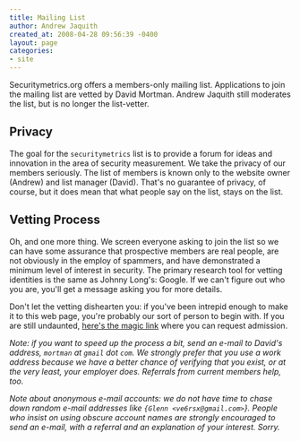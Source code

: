 ```yaml
---
title: Mailing List
author: Andrew Jaquith
created_at: 2008-04-28 09:56:39 -0400
layout: page
categories:
- site
---
```

Securitymetrics.org offers a members-only mailing list. Applications to join the mailing list are vetted by David Mortman. Andrew Jaquith still moderates the list, but is no longer the list-vetter.

## Privacy
The goal for the `securitymetrics` list is to provide a forum for ideas and innovation in the area of security measurement. We take the privacy of our members seriously. The list of members is known only to the website owner (Andrew) and list manager (David). That's no guarantee of privacy, of course, but it does mean that what people say on the list, stays on the list.

## Vetting Process
Oh, and one more thing. We screen everyone asking to join the list so we can have some assurance that prospective members are real people, are not obviously in the employ of spammers, and have demonstrated a minimum level of interest in security. The primary research tool for vetting identities is the same as Johnny Long's: Google. If we can't figure out who you are, you'll get a message asking you for more details.

Don't let the vetting dishearten you: if you've been intrepid enough to make it to this web page, you're probably our sort of person to begin with. If you are still undaunted, [here's the magic link](https://www.securitymetrics.org/mailman/listinfo/discuss) where you can request admission.

_Note: if you want to speed up the process a bit, send an e-mail to David's address, `mortman` at `gmail` dot `com`. We strongly prefer that you use a work address because we have a better chance of verifying that you exist, or at the very least, your employer does. Referrals from current members help, too._

_Note about anonymous e-mail accounts: we do not have time to chase down random e-mail addresses like `{Glenn <ve6rsx@gmail.com>`}. People who insist on using obscure account names are strongly encouraged to send an e-mail, with a referral and an explanation of your interest. Sorry._
